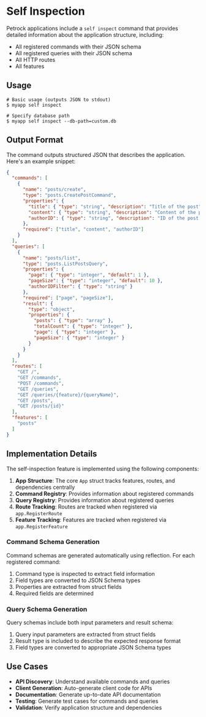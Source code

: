 # Self Inspection

Petrock applications include a `self inspect` command that provides detailed information about the application structure, including:

- All registered commands with their JSON schema
- All registered queries with their JSON schema
- All HTTP routes
- All features

## Usage

```shell
# Basic usage (outputs JSON to stdout)
$ myapp self inspect

# Specify database path
$ myapp self inspect --db-path=custom.db
```

## Output Format

The command outputs structured JSON that describes the application. Here's an example snippet:

```json
{
  "commands": [
    {
      "name": "posts/create",
      "type": "posts.CreatePostCommand",
      "properties": {
        "title": { "type": "string", "description": "Title of the post" },
        "content": { "type": "string", "description": "Content of the post" },
        "authorID": { "type": "string", "description": "ID of the post author" }
      },
      "required": ["title", "content", "authorID"]
    }
  ],
  "queries": [
    {
      "name": "posts/list",
      "type": "posts.ListPostsQuery",
      "properties": {
        "page": { "type": "integer", "default": 1 },
        "pageSize": { "type": "integer", "default": 10 },
        "authorIDFilter": { "type": "string" }
      },
      "required": ["page", "pageSize"],
      "result": {
        "type": "object",
        "properties": {
          "posts": { "type": "array" },
          "totalCount": { "type": "integer" },
          "page": { "type": "integer" },
          "pageSize": { "type": "integer" }
        }
      }
    }
  ],
  "routes": [
    "GET /",
    "GET /commands",
    "POST /commands",
    "GET /queries",
    "GET /queries/{feature}/{queryName}",
    "GET /posts",
    "GET /posts/{id}"
  ],
  "features": [
    "posts"
  ]
}
```

## Implementation Details

The self-inspection feature is implemented using the following components:

1. **App Structure**: The core `App` struct tracks features, routes, and dependencies centrally
2. **Command Registry**: Provides information about registered commands
3. **Query Registry**: Provides information about registered queries
4. **Route Tracking**: Routes are tracked when registered via `app.RegisterRoute`
5. **Feature Tracking**: Features are tracked when registered via `app.RegisterFeature`

### Command Schema Generation

Command schemas are generated automatically using reflection. For each registered command:

1. Command type is inspected to extract field information
2. Field types are converted to JSON Schema types
3. Properties are extracted from struct fields
4. Required fields are determined

### Query Schema Generation

Query schemas include both input parameters and result schema:

1. Query input parameters are extracted from struct fields
2. Result type is included to describe the expected response format
3. Field types are converted to appropriate JSON Schema types

## Use Cases

- **API Discovery**: Understand available commands and queries
- **Client Generation**: Auto-generate client code for APIs
- **Documentation**: Generate up-to-date API documentation
- **Testing**: Generate test cases for commands and queries
- **Validation**: Verify application structure and dependencies
